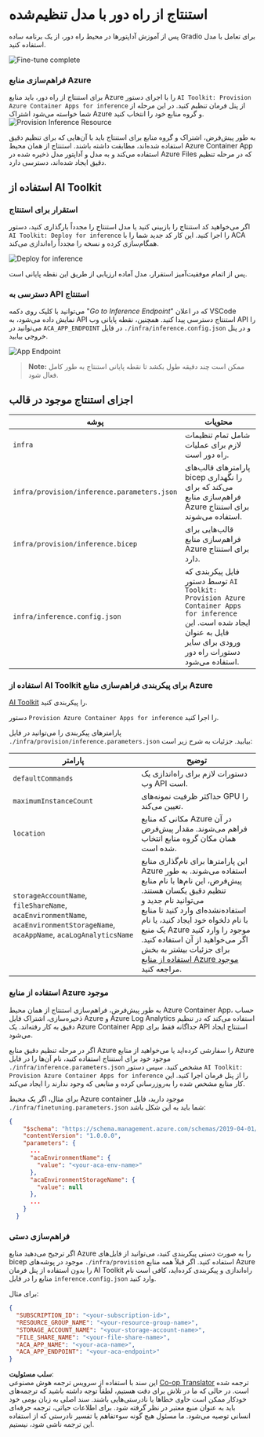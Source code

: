 <!--
CO_OP_TRANSLATOR_METADATA:
{
  "original_hash": "a54cd3d65b6963e4e8ce21e143c3ab04",
  "translation_date": "2025-07-16T21:15:18+00:00",
  "source_file": "md/01.Introduction/03/Remote_Interence.md",
  "language_code": "fa"
}
-->
# استنتاج از راه دور با مدل تنظیم‌شده

پس از آموزش آداپتورها در محیط راه دور، از یک برنامه ساده Gradio برای تعامل با مدل استفاده کنید.

![Fine-tune complete](../../../../../translated_images/log-finetuning-res.7b92254e7e822c7ffbec00f51a29199b0a53cefdd7fd2ce8330e4f787d98a94a.fa.png)

### فراهم‌سازی منابع Azure  
برای استنتاج از راه دور، باید منابع Azure را با اجرای دستور `AI Toolkit: Provision Azure Container Apps for inference` از پنل فرمان تنظیم کنید. در این مرحله از شما خواسته می‌شود اشتراک Azure و گروه منابع خود را انتخاب کنید.  
![Provision Inference Resource](../../../../../translated_images/command-provision-inference.467afc8d351642fc03bc2ae439330ad1253da4f08ed8a8e98cdf89ca5c7ae4c5.fa.png)
   
به طور پیش‌فرض، اشتراک و گروه منابع برای استنتاج باید با آن‌هایی که برای تنظیم دقیق استفاده شده‌اند، مطابقت داشته باشند. استنتاج از همان محیط Azure Container App استفاده می‌کند و به مدل و آداپتور مدل ذخیره شده در Azure Files که در مرحله تنظیم دقیق ایجاد شده‌اند، دسترسی دارد.

## استفاده از AI Toolkit

### استقرار برای استنتاج  
اگر می‌خواهید کد استنتاج را بازبینی کنید یا مدل استنتاج را مجدداً بارگذاری کنید، دستور `AI Toolkit: Deploy for inference` را اجرا کنید. این کار کد جدید شما را با ACA همگام‌سازی کرده و نسخه را مجدداً راه‌اندازی می‌کند.

![Deploy for inference](../../../../../translated_images/command-deploy.9adb4e310dd0b0aec6bb518f3c5b19a945ca040216da11e210666ad0330702ea.fa.png)

پس از اتمام موفقیت‌آمیز استقرار، مدل آماده ارزیابی از طریق این نقطه پایانی است.

### دسترسی به API استنتاج

می‌توانید با کلیک روی دکمه "*Go to Inference Endpoint*" که در اعلان VSCode نمایش داده می‌شود، به API استنتاج دسترسی پیدا کنید. همچنین، نقطه پایانی وب API را می‌توانید در `ACA_APP_ENDPOINT` در فایل `./infra/inference.config.json` و در پنل خروجی بیابید.

![App Endpoint](../../../../../translated_images/notification-deploy.446e480a44b1be5848fd31391c467b8d42c2db1d5daffa2250c9fcd3d8486164.fa.png)

> **Note:** ممکن است چند دقیقه طول بکشد تا نقطه پایانی استنتاج به طور کامل فعال شود.

## اجزای استنتاج موجود در قالب

| پوشه | محتویات |
| ------ |--------- |
| `infra` | شامل تمام تنظیمات لازم برای عملیات راه دور است. |
| `infra/provision/inference.parameters.json` | پارامترهای قالب‌های bicep را نگهداری می‌کند که برای فراهم‌سازی منابع Azure برای استنتاج استفاده می‌شوند. |
| `infra/provision/inference.bicep` | قالب‌هایی برای فراهم‌سازی منابع Azure برای استنتاج دارد. |
| `infra/inference.config.json` | فایل پیکربندی که توسط دستور `AI Toolkit: Provision Azure Container Apps for inference` ایجاد شده است. این فایل به عنوان ورودی برای سایر دستورات راه دور استفاده می‌شود. |

### استفاده از AI Toolkit برای پیکربندی فراهم‌سازی منابع Azure  
[AI Toolkit](https://marketplace.visualstudio.com/items?itemName=ms-windows-ai-studio.windows-ai-studio) را پیکربندی کنید.

دستور `Provision Azure Container Apps for inference` را اجرا کنید.

پارامترهای پیکربندی را می‌توانید در فایل `./infra/provision/inference.parameters.json` بیابید. جزئیات به شرح زیر است:

| پارامتر | توضیح |
| --------- |------------ |
| `defaultCommands` | دستورات لازم برای راه‌اندازی یک وب API است. |
| `maximumInstanceCount` | حداکثر ظرفیت نمونه‌های GPU را تعیین می‌کند. |
| `location` | مکانی که منابع Azure در آن فراهم می‌شوند. مقدار پیش‌فرض همان مکان گروه منابع انتخاب شده است. |
| `storageAccountName`, `fileShareName`, `acaEnvironmentName`, `acaEnvironmentStorageName`, `acaAppName`, `acaLogAnalyticsName` | این پارامترها برای نام‌گذاری منابع Azure استفاده می‌شوند. به طور پیش‌فرض، این نام‌ها با نام منابع تنظیم دقیق یکسان هستند. می‌توانید نام جدید و استفاده‌نشده‌ای وارد کنید تا منابع با نام دلخواه خود ایجاد کنید، یا نام یک منبع Azure موجود را وارد کنید اگر می‌خواهید از آن استفاده کنید. برای جزئیات بیشتر به بخش [استفاده از منابع Azure موجود](../../../../../md/01.Introduction/03) مراجعه کنید. |

### استفاده از منابع Azure موجود

به طور پیش‌فرض، فراهم‌سازی استنتاج از همان محیط Azure Container App، حساب ذخیره‌سازی، اشتراک فایل Azure و Azure Log Analytics استفاده می‌کند که در تنظیم دقیق به کار رفته‌اند. یک Azure Container App جداگانه فقط برای API استنتاج ایجاد می‌شود.

اگر در مرحله تنظیم دقیق منابع Azure را سفارشی کرده‌اید یا می‌خواهید از منابع Azure موجود خود برای استنتاج استفاده کنید، نام آن‌ها را در فایل `./infra/inference.parameters.json` مشخص کنید. سپس دستور `AI Toolkit: Provision Azure Container Apps for inference` را از پنل فرمان اجرا کنید. این کار منابع مشخص شده را به‌روزرسانی کرده و منابعی که وجود ندارند را ایجاد می‌کند.

برای مثال، اگر یک محیط Azure container موجود دارید، فایل `./infra/finetuning.parameters.json` شما باید به این شکل باشد:

```json
{
    "$schema": "https://schema.management.azure.com/schemas/2019-04-01/deploymentParameters.json#",
    "contentVersion": "1.0.0.0",
    "parameters": {
      ...
      "acaEnvironmentName": {
        "value": "<your-aca-env-name>"
      },
      "acaEnvironmentStorageName": {
        "value": null
      },
      ...
    }
  }
```

### فراهم‌سازی دستی  
اگر ترجیح می‌دهید منابع Azure را به صورت دستی پیکربندی کنید، می‌توانید از فایل‌های bicep موجود در پوشه‌های `./infra/provision` استفاده کنید. اگر قبلاً همه منابع Azure را بدون استفاده از پنل فرمان AI Toolkit راه‌اندازی و پیکربندی کرده‌اید، کافی است نام منابع را در فایل `inference.config.json` وارد کنید.

برای مثال:

```json
{
  "SUBSCRIPTION_ID": "<your-subscription-id>",
  "RESOURCE_GROUP_NAME": "<your-resource-group-name>",
  "STORAGE_ACCOUNT_NAME": "<your-storage-account-name>",
  "FILE_SHARE_NAME": "<your-file-share-name>",
  "ACA_APP_NAME": "<your-aca-name>",
  "ACA_APP_ENDPOINT": "<your-aca-endpoint>"
}
```

**سلب مسئولیت**:  
این سند با استفاده از سرویس ترجمه هوش مصنوعی [Co-op Translator](https://github.com/Azure/co-op-translator) ترجمه شده است. در حالی که ما در تلاش برای دقت هستیم، لطفاً توجه داشته باشید که ترجمه‌های خودکار ممکن است حاوی خطاها یا نادرستی‌هایی باشند. سند اصلی به زبان بومی خود باید به عنوان منبع معتبر در نظر گرفته شود. برای اطلاعات حیاتی، ترجمه حرفه‌ای انسانی توصیه می‌شود. ما مسئول هیچ گونه سوءتفاهم یا تفسیر نادرستی که از استفاده این ترجمه ناشی شود، نیستیم.
